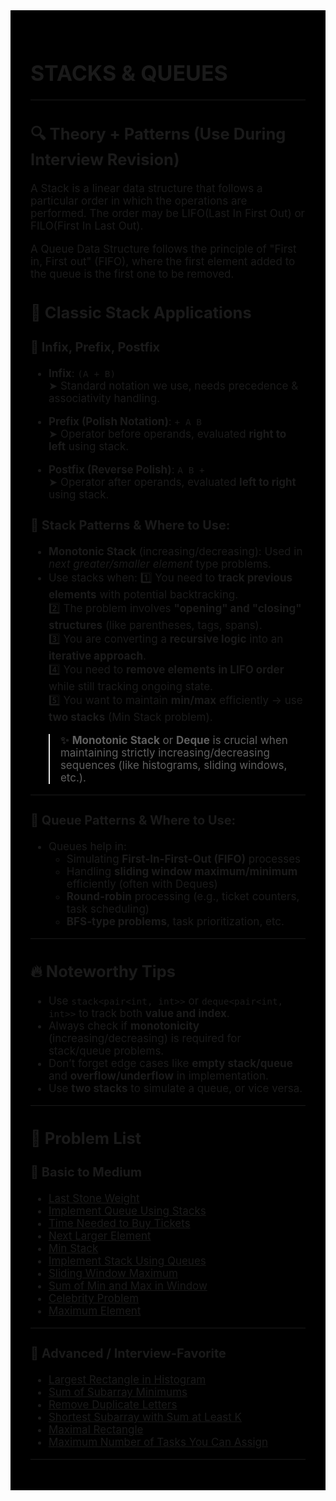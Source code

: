 <div style="font-size: 17px;background: black;padding: 2rem;">

# STACKS & QUEUES

---

## 🔍 Theory + Patterns (Use During Interview Revision)
A Stack is a linear data structure that follows a particular order in which the operations are performed. The order may be LIFO(Last In First Out) or FILO(First In Last Out).

A Queue Data Structure follows the principle of "First in, First out" (FIFO), where the first element added to the queue is the first one to be removed.

## 🧮 Classic Stack Applications

### 🔸 Infix, Prefix, Postfix

- **Infix**: `(A + B)`  
  ➤ Standard notation we use, needs precedence & associativity handling.

- **Prefix (Polish Notation)**: `+ A B`  
  ➤ Operator before operands, evaluated **right to left** using stack.

- **Postfix (Reverse Polish)**: `A B +`  
  ➤ Operator after operands, evaluated **left to right** using stack.



### 🧠 Stack Patterns & Where to Use:

- **Monotonic Stack** (increasing/decreasing): Used in *next greater/smaller element* type problems.
- Use stacks when:
  1️⃣ You need to **track previous elements** with potential backtracking.  
  2️⃣ The problem involves **"opening" and "closing" structures** (like parentheses, tags, spans).  
  3️⃣ You are converting a **recursive logic** into an **iterative approach**.  
  4️⃣ You need to **remove elements in LIFO order** while still tracking ongoing state.  
  5️⃣ You want to maintain **min/max** efficiently → use **two stacks** (Min Stack problem).

> ✨ **Monotonic Stack** or **Deque** is crucial when maintaining strictly increasing/decreasing sequences (like histograms, sliding windows, etc.).

---

### 🧠 Queue Patterns & Where to Use:

- Queues help in:
  - Simulating **First-In-First-Out (FIFO)** processes
  - Handling **sliding window maximum/minimum** efficiently (often with Deques)
  - **Round-robin** processing (e.g., ticket counters, task scheduling)
  - **BFS-type problems**, task prioritization, etc.

---

## 🔥 Noteworthy Tips

- Use `stack<pair<int, int>>` or `deque<pair<int, int>>` to track both **value and index**.
- Always check if **monotonicity** (increasing/decreasing) is required for stack/queue problems.
- Don’t forget edge cases like **empty stack/queue** and **overflow/underflow** in implementation.
- Use **two stacks** to simulate a queue, or vice versa.

---

## 📂 Problem List

### 🔹 Basic to Medium
- <a href="https://leetcode.com/problems/last-stone-weight/">Last Stone Weight</a>
- <a href="https://leetcode.com/problems/implement-queue-using-stacks/">Implement Queue Using Stacks</a>
- <a href="https://leetcode.com/problems/time-needed-to-buy-tickets/">Time Needed to Buy Tickets</a>
- <a href="https://practice.geeksforgeeks.org/problems/next-larger-element/0">Next Larger Element</a>
- <a href="https://leetcode.com/problems/min-stack/">Min Stack</a>
- <a href="https://leetcode.com/problems/implement-stack-using-queues/">Implement Stack Using Queues</a>
- <a href="https://leetcode.com/problems/sliding-window-maximum/">Sliding Window Maximum</a>
- <a href="https://www.geeksforgeeks.org/sum-minimum-maximum-elements-subarrays-size-k/">Sum of Min and Max in Window</a>
- <a href="https://practice.geeksforgeeks.org/problems/the-celebrity-problem/1/">Celebrity Problem</a>
- <a href="https://www.hackerrank.com/challenges/maximum-element/problem">Maximum Element</a>

---

### 🔹 Advanced / Interview-Favorite
- <a href="https://leetcode.com/problems/largest-rectangle-in-histogram/">Largest Rectangle in Histogram</a>
- <a href="https://leetcode.com/problems/sum-of-subarray-minimums/">Sum of Subarray Minimums</a>
- <a href="https://leetcode.com/problems/remove-duplicate-letters/">Remove Duplicate Letters</a>
- <a href="https://leetcode.com/problems/shortest-subarray-with-sum-at-least-k/">Shortest Subarray with Sum at Least K</a>
- <a href="https://leetcode.com/problems/maximal-rectangle/">Maximal Rectangle</a>
- <a href="https://leetcode.com/problems/maximum-number-of-tasks-you-can-assign/">Maximum Number of Tasks You Can Assign</a>

---


</div>